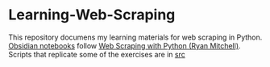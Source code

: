 # Learning-Web-Scraping

This repository documens my learning materials for web scraping in Python.
[Obsidian notebooks](Obsidian%20notebooks/) follow [Web Scraping with Python (Ryan Mitchell)](https://www.oreilly.com/library/view/web-scraping-with/9781491985564/). Scripts that replicate some of the exercises are in [src](src/)